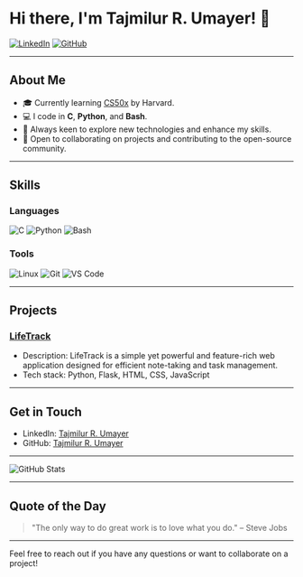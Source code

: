 # Hi there, I'm Tajmilur R. Umayer! 👋

<!-- Social badges -->
[![LinkedIn](https://img.shields.io/badge/-LinkedIn-blue?style=flat&logo=LinkedIn&logoColor=white&link=https://linkedin.com/in/yourprofile)](https://linkedin.com/in/yourprofile)
[![GitHub](https://img.shields.io/github/followers/taj-rahman?label=follow&style=social)](https://github.com/taj-rahman)

---

## About Me

- 🎓 Currently learning [CS50x](https://cs50.harvard.edu/x/) by Harvard.
- 💻 I code in **C**, **Python**, and **Bash**.
- 🌱 Always keen to explore new technologies and enhance my skills.
- 🤔 Open to collaborating on projects and contributing to the open-source community.

---

## Skills

### Languages
<p>
  <img src="https://img.shields.io/badge/C-A8B9CC?style=flat&logo=c&logoColor=white" alt="C">
  <img src="https://img.shields.io/badge/Python-3776AB?style=flat&logo=python&logoColor=white" alt="Python">
  <img src="https://img.shields.io/badge/Bash-4EAA25?style=flat&logo=gnubash&logoColor=white" alt="Bash">
</p>

### Tools
<p>
  <img src="https://img.shields.io/badge/Linux-FCC624?style=flat&logo=linux&logoColor=black" alt="Linux">
  <img src="https://img.shields.io/badge/Git-F05032?style=flat&logo=git&logoColor=white" alt="Git">
  <img src="https://img.shields.io/badge/VS%20Code-007ACC?style=flat&logo=visualstudiocode&logoColor=white" alt="VS Code">
</p>

---

## Projects

### [LifeTrack](https://github.com/taj-rahman/LifeTrack)
- Description: LifeTrack is a simple yet powerful and feature-rich web application designed for efficient note-taking and task management.
- Tech stack: Python, Flask, HTML, CSS, JavaScript

---

## Get in Touch

- LinkedIn: [Tajmilur R. Umayer](https://linkedin.com/in/yourprofile)
- GitHub: [Tajmilur R. Umayer](https://github.com/taj-rahman)

---

![GitHub Stats](https://github-readme-stats.vercel.app/api?username=taj-rahman&show_icons=true&hide=prs&theme=radical)

<!-- Optionally, you can add more GitHub stats or other visual elements -->

---

## Quote of the Day

>"The only way to do great work is to love what you do." – Steve Jobs

---

Feel free to reach out if you have any questions or want to collaborate on a project!

